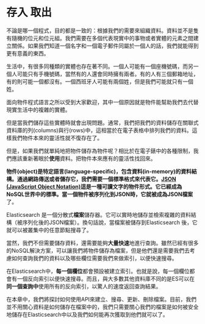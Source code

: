 # 存入 取出

不論是哪一個程式，目的都是一致的：根據我們的需要來組織資料。資料並不是隻有隨機的位元和位元組。我們需要在多個代表現實中的事物或者實體的元素之間建立關係。如果我們知道一個名字和一個電子郵件同屬於一個人的話，我們就能得到更有意義的東西。

生活中，有很多同種類的實體也存在著不同。一個人可能有一個座機號碼，而另一個人可能只有手機號碼，當然有的人還會同時擁有兩者。有的人有三個郵箱地址，有的則可能一個都沒有。一個西班牙人可能有兩個姓，但是我們可能就只有一個姓。

面向物件程式語言之所以受到大家歡迎，其中一個原因就是物件能幫助我們去代替現實生活中的複雜的實體。

但是當我們儲存這些實體時就會出現問題。通常，我們把我們的資料儲存在關聯式資料庫的列(columns)與行(rows)中，這相當於在電子表格中排列我們的資料。這樣我們物件本來的靈活性就不復存在了。

但是，如果我們就單純地把物件儲存為物件呢？相比於在電子錶中的各種限制，我們應該重新著眼於**使用**資料。把物件本來應有的靈活性找回來。

**物件(object)**是特定語言(language-specific)，包含資料(in-memory)的資料結構。通過網路傳送或者儲存它，我們需要一個標準格式來代表它。[JSON (JavaScript Object Notation)](http://baike.baidu.com/view/136475.htm?fr=aladdin)這是一種可讀文字的物件形式。它已經成為NoSQL世界中的標準。當一個物件被序列化到JSON時，它就被成為**JSON檔案**了。

Elasticsearch 是一個分散式**檔案**儲存器。它可以實時地儲存並檢索複雜的資料結構（被序列化後的JSON檔案）。換句話說，當檔案被儲存到Elasticsearch 後，它就可以被叢集中的任意節點搜尋了。

當然，我們不但需要儲存資料，還需要能夠**大量快速**地進行查詢。雖然已經有很多的NoSQL解決方案，可以讓我們將物件儲存為檔案，但是他們還是需要我們去考慮如何查詢我們的資料以及哪些欄位需要我們來做索引，以便快速搜尋。

在Elasticsearch中，**每一個欄位**都會預設被建立索引。也就是說，每一個欄位都會有一個反向索引以便快速搜尋。而且，與大多數其他資料庫不同的是ES可以在**同一個查詢中**使用所有的反向索引，以驚人的速度返回查詢結果。

在本章中，我們將探討如何使用API來建立、搜尋、更新、刪除檔案。目前，我們並不用關心資料是如何儲存在檔案中的，我們只需要關心我們的檔案是如何被安全地儲存在Elasticsearch中以及我們如何能再次獲取到他們就可以了。

